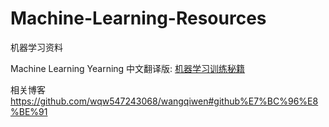 # Machine-Learning-Resources
机器学习资料


Machine Learning Yearning
中文翻译版: [机器学习训练秘籍](https://accepteddoge.github.io/machine-learning-yearning-cn/docs/home/)





相关博客
https://github.com/wqw547243068/wangqiwen#github%E7%BC%96%E8%BE%91
